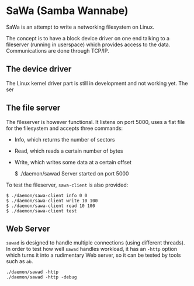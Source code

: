 # SaWa (Samba Wannabe)

SaWa is an attempt to write a networking filesystem on Linux.

The concept is to have a block device driver on one end talking to a fileserver (running in userspace) which provides access to the data. Communications are done through TCP/IP.

## The device driver

The Linux kernel driver part is still in development and not working yet. The ser

## The file server

The fileserver is however functional. It listens on port 5000, uses a flat file for the filesystem and accepts three commands:

- Info, which returns the number of sectors
- Read, which reads a certain number of bytes
- Write, which writes some data at a certain offset

    $ ./daemon/sawad
    Server started on port 5000
    
To test the fileserver, `sawa-client` is also provided:

    $ ./daemon/sawa-client info 0 0
    $ ./daemon/sawa-client write 10 100
    $ ./daemon/sawa-client read 10 100
    $ ./daemon/sawa-client test

## Web Server

`sawad` is designed to handle multiple connections (using different threads). In order to test how well `sawad` handles workload, it has an `-http` option which turns it into a rudimentary Web server, so it can be tested by tools such as `ab`.

    ./daemon/sawad -http
    ./daemon/sawad -http -debug
